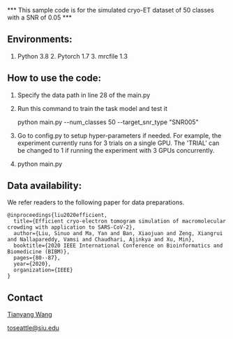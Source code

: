 \*\*\* This sample code is for the simulated cryo-ET dataset of 50 classes with a SNR of 0.05 \*\*\*


## Environments:

1. Python 3.8   2. Pytorch 1.7   3. mrcfile 1.3



## How to use the code:

1. Specify the data path in line 28 of the main.py 

2. Run this command to train the task model and test it

   python main.py --num_classes 50 --target_snr_type "SNR005"

3. Go to config.py to setup hyper-parameters if needed. For example, the experiment 
   currently runs for 3 trials on a single GPU. The 'TRIAL' can be changed to 1 if
   running the experiment with 3 GPUs concurrently. 
   
4. python main.py 



## Data availability:

We refer readers to the following paper for data preparations. 

```
@inproceedings{liu2020efficient,
  title={Efficient cryo-electron tomogram simulation of macromolecular crowding with application to SARS-CoV-2},
  author={Liu, Sinuo and Ma, Yan and Ban, Xiaojuan and Zeng, Xiangrui and Nallapareddy, Vamsi and Chaudhari, Ajinkya and Xu, Min},
  booktitle={2020 IEEE International Conference on Bioinformatics and Biomedicine (BIBM)},
  pages={80--87},
  year={2020},
  organization={IEEE}
}
```

## Contact
[Tianyang Wang](https://tianyangwang.org/)

toseattle@siu.edu
